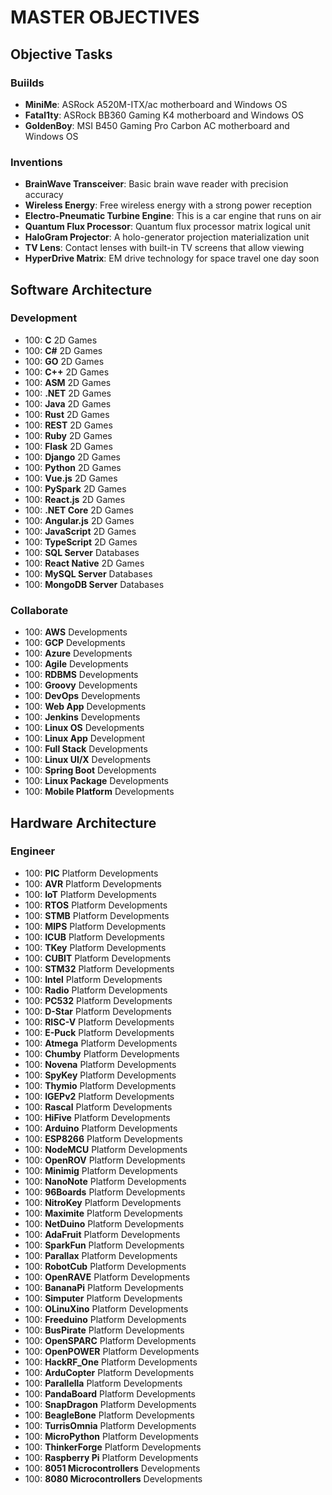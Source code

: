 # MASTER OBJECTIVES #

## Objective Tasks ##

### Buiilds ###

* __MiniMe__: ASRock A520M-ITX/ac motherboard and Windows OS
* __Fatal1ty__: ASRock BB360 Gaming K4 motherboard and Windows OS
* __GoldenBoy__: MSI B450 Gaming Pro Carbon AC motherboard and Windows OS

### Inventions ###

* __BrainWave Transceiver__: Basic brain wave reader with precision accuracy
* __Wireless Energy__: Free wireless energy with a strong power reception
* __Electro-Pneumatic Turbine Engine__: This is a car engine that runs on air
* __Quantum Flux Processor__: Quantum flux processor matrix logical unit
* __HaloGram Projector__: A holo-generator projection materialization unit
* __TV Lens__: Contact lenses with built-in TV screens that allow viewing
* __HyperDrive Matrix__: EM drive technology for space travel one day soon
  

## Software Architecture ##

### Development ###

* 100: __C__ 2D Games
* 100: __C#__ 2D Games
* 100: __GO__ 2D Games
* 100: __C++__ 2D Games
* 100: __ASM__ 2D Games
* 100: __.NET__ 2D Games
* 100: __Java__ 2D Games
* 100: __Rust__ 2D Games
* 100: __REST__ 2D Games
* 100: __Ruby__ 2D Games
* 100: __Flask__ 2D Games
* 100: __Django__ 2D Games
* 100: __Python__ 2D Games
* 100: __Vue.js__ 2D Games
* 100: __PySpark__ 2D Games
* 100: __React.js__ 2D Games
* 100: __.NET Core__ 2D Games
* 100: __Angular.js__ 2D Games
* 100: __JavaScript__ 2D Games
* 100: __TypeScript__ 2D Games
* 100: __SQL Server__ Databases
* 100: __React Native__ 2D Games
* 100: __MySQL Server__ Databases
* 100: __MongoDB Server__ Databases

### Collaborate ###

* 100: __AWS__ Developments
* 100: __GCP__ Developments
* 100: __Azure__ Developments
* 100: __Agile__ Developments
* 100: __RDBMS__ Developments
* 100: __Groovy__ Developments
* 100: __DevOps__ Developments
* 100: __Web App__ Developments
* 100: __Jenkins__ Developments
* 100: __Linux OS__ Developments
* 100: __Linux App__ Development
* 100: __Full Stack__ Developments
* 100: __Linux UI/X__ Developments
* 100: __Spring Boot__ Developments
* 100: __Linux Package__ Developments
* 100: __Mobile Platform__ Developments


## Hardware Architecture ##

### Engineer ###

* 100: __PIC__ Platform Developments
* 100: __AVR__ Platform Developments
* 100: __IoT__ Platform Developments
* 100: __RTOS__ Platform Developments
* 100: __STMB__ Platform Developments
* 100: __MIPS__ Platform Developments
* 100: __ICUB__ Platform Developments
* 100: __TKey__ Platform Developments
* 100: __CUBIT__ Platform Developments
* 100: __STM32__ Platform Developments
* 100: __Intel__ Platform Developments
* 100: __Radio__ Platform Developments
* 100: __PC532__ Platform Developments
* 100: __D-Star__ Platform Developments
* 100: __RISC-V__ Platform Developments
* 100: __E-Puck__ Platform Developments
* 100: __Atmega__ Platform Developments
* 100: __Chumby__ Platform Developments
* 100: __Novena__ Platform Developments
* 100: __SpyKey__ Platform Developments
* 100: __Thymio__ Platform Developments
* 100: __IGEPv2__ Platform Developments
* 100: __Rascal__ Platform Developments
* 100: __HiFive__ Platform Developments
* 100: __Arduino__ Platform Developments
* 100: __ESP8266__ Platform Developments
* 100: __NodeMCU__ Platform Developments
* 100: __OpenROV__ Platform Developments
* 100: __Minimig__ Platform Developments
* 100: __NanoNote__ Platform Developments
* 100: __96Boards__ Platform Developments
* 100: __NitroKey__ Platform Developments
* 100: __Maximite__ Platform Developments
* 100: __NetDuino__ Platform Developments
* 100: __AdaFruit__ Platform Developments
* 100: __SparkFun__ Platform Developments
* 100: __Parallax__ Platform Developments
* 100: __RobotCub__ Platform Developments
* 100: __OpenRAVE__ Platform Developments
* 100: __BananaPi__ Platform Developments
* 100: __Simputer__ Platform Developments
* 100: __OLinuXino__ Platform Developments
* 100: __Freeduino__ Platform Developments
* 100: __BusPirate__ Platform Developments
* 100: __OpenSPARC__ Platform Developments
* 100: __OpenPOWER__ Platform Developments
* 100: __HackRF_One__ Platform Developments
* 100: __ArduCopter__ Platform Developments
* 100: __Parallella__ Platform Developments
* 100: __PandaBoard__ Platform Developments
* 100: __SnapDragon__ Platform Developments
* 100: __BeagleBone__ Platform Developments
* 100: __TurrisOmnia__ Platform Developments
* 100: __MicroPython__ Platform Developments
* 100: __ThinkerForge__ Platform Developments
* 100: __Raspberry Pi__ Platform Developments
* 100: __8051 Microcontrollers__ Developments
* 100: __8080 Microcontrollers__ Developments

